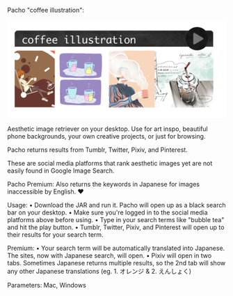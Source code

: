 Pacho "coffee illustration":

![coffee illustration](https://github.com/paradise-404/Pacho/blob/master/PachoDemo.png)

Aesthetic image retriever on your desktop. Use for art inspo, beautiful phone backgrounds, your own creative projects, or just for browsing.

Pacho returns results from Tumblr, Twitter, Pixiv, and Pinterest.

These are social media platforms that rank aesthetic images yet are not easily found in Google Image Search.

Pacho Premium: Also returns the keywords in Japanese for images inaccessible by English. ♥

Usage:
• Download the JAR and run it. Pacho will open up as a black search bar on your desktop.
• Make sure you're logged in to the social media platforms above before using.
• Type in your search terms like "bubble tea" and hit the play button.
• Tumblr, Twitter, Pixiv, and Pinterest will open up to their results for your search term.

Premium:
• Your search term will be automatically translated into Japanese. The sites, now with Japanese search, will open.
• Pixiv will open in two tabs. Sometimes Japanese returns multiple results, so the 2nd tab will show any other Japanese translations (eg. 1. オレンジ & 2. えんしょく)

Parameters: Mac, Windows
